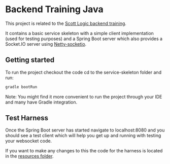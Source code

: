 # Backend Training Java

This project is related to the
[Scott Logic backend training](https://docs.google.com/a/scottlogic.co.uk/document/d/1HUDpO1fpfSFmYyDpPLJPcUJg4g8tYZeZLN7dN7KyDLA/edit?usp=sharing).

It contains a basic service skeleton with a simple client implementation (used for testing purposes) and a Spring Boot
server which also provides a Socket.IO server using [Netty-socketio](https://github.com/mrniko/netty-socketio).

## Getting started

To run the project checkout the code cd to the service-skeleton folder and run:

``` bash
gradle bootRun
```
Note: You might find it more convenient to run the project through your IDE and many have Gradle integration.

## Test Harness

Once the Spring Boot server has started navigate to localhost:8080 and you should see a test client which will help you get up and running with testing your websocket code.

If you want to make any changes to this the code for the harness is located in the [resources folder](service-skeleton/src/main/resources/static).

